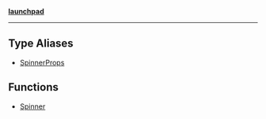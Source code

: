 [**launchpad**](index.md)

***

## Type Aliases

- [SpinnerProps](components.ui.shadcn-io.spinner.TypeAlias.SpinnerProps.md)

## Functions

- [Spinner](components.ui.shadcn-io.spinner.Function.Spinner.md)
